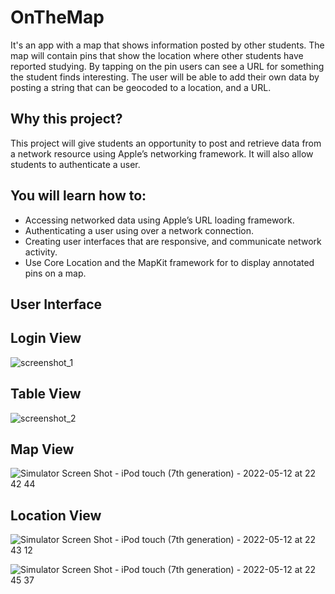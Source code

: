 # OnTheMap
It's an app with a map that shows information posted by other students. The map will contain pins that show the location where other students have reported studying. By tapping on the pin users can see a URL for something the student finds interesting. The user will be able to add their own data by posting a string that can be geocoded to a location, and a URL.

## Why this project?
This project will give students an opportunity to post and retrieve data from a network resource using Apple’s networking framework. It will also allow students to authenticate a user.

## You will learn how to:
* Accessing networked data using Apple’s URL loading framework.
* Authenticating a user using over a network connection.
* Creating user interfaces that are responsive, and communicate network activity.
* Use Core Location and the MapKit framework for to display annotated pins on a map.

## User Interface

## Login View

![screenshot_1](https://user-images.githubusercontent.com/92055081/169434121-bef2a692-af03-423c-8cf3-02d1cae828a5.png)

## Table View

![screenshot_2](https://user-images.githubusercontent.com/92055081/169434251-c11c888f-b85b-44df-bb75-5f9e17b06a87.png)

## Map View
![Simulator Screen Shot - iPod touch (7th generation) - 2022-05-12 at 22 42 44](https://user-images.githubusercontent.com/92055081/168165864-9d08e4f6-5a38-4daf-bd99-71d36e4dd56d.png)

## Location View 
![Simulator Screen Shot - iPod touch (7th generation) - 2022-05-12 at 22 43 12](https://user-images.githubusercontent.com/92055081/168166167-63585bb2-41b3-404b-82b6-ac3ed75efc25.png)


![Simulator Screen Shot - iPod touch (7th generation) - 2022-05-12 at 22 45 37](https://user-images.githubusercontent.com/92055081/168166620-ff1c7c7f-ebcd-48ed-af80-6bc210974e45.png)



